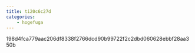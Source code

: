 ```yaml
---
title: ti20c6c27d
categories:
    - hogefuga
---
```

198d4fca779aac206df8338f2766dcd90b99722f2c2dbd060628ebbf28aa350b